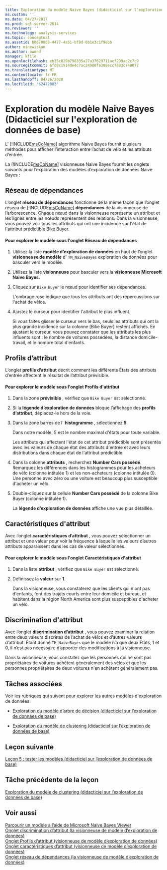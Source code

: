 ```yaml
---
title: Exploration du modèle Naive Bayes (didacticiel sur l’exploration de données de base) | Microsoft Docs
ms.custom: ''
ms.date: 04/27/2017
ms.prod: sql-server-2014
ms.reviewer: ''
ms.technology: analysis-services
ms.topic: conceptual
ms.assetid: b06708d5-4477-4a51-bf8d-0b1e3c1f9ebb
author: minewiskan
ms.author: owend
manager: kfile
ms.openlocfilehash: eb35c829b798335a27a37629711acf299ac2c7c9
ms.sourcegitcommit: 6fd8c1914de4c7ac24900fe388ecc7883c740077
ms.translationtype: MT
ms.contentlocale: fr-FR
ms.lasthandoff: 04/26/2020
ms.locfileid: "62472883"
---
```

# <a name="exploring-the-naive-bayes-model-basic-data-mining-tutorial"></a>Exploration du modèle Naive Bayes (Didacticiel sur l'exploration de données de base)
  L' [!INCLUDE[msCoName](../includes/msconame-md.md)] algorithme Naive Bayes fournit plusieurs méthodes pour afficher l’interaction entre l’achat de vélo et les attributs d’entrée.  
  
 La [!INCLUDE[msCoName](../includes/msconame-md.md)] visionneuse Naive Bayes fournit les onglets suivants pour l’exploration des modèles d’exploration de données Naive Bayes :  
  
 
  
##  <a name="dependency-network"></a><a name="DependencyNetwork"></a>Réseau de dépendances  
 L’onglet **réseau de dépendances** fonctionne de la même façon que l’onglet réseau de [!INCLUDE[msCoName](../includes/msconame-md.md)] **dépendances** de la visionneuse de l’arborescence. Chaque nœud dans la visionneuse représente un attribut et les lignes entre les nœuds représentent des relations. Dans la visionneuse, vous pouvez voir tous les attributs qui ont une incidence sur l'état de l'attribut prédictible Bike Buyer.  
  
#### <a name="to-explore-the-model-in-the-dependency-network-tab"></a>Pour explorer le modèle sous l'onglet Réseau de dépendances  
  
1.  Utilisez la liste **modèle d’exploration de données** en haut de l’onglet **visionneuse de modèle** d' `TM_NaiveBayes` exploration de données pour basculer vers le modèle.  
  
2.  Utilisez la liste **visionneuse** pour basculer vers la **visionneuse Microsoft Naive Bayes**.  
  
3.  Cliquez sur `Bike Buyer` le nœud pour identifier ses dépendances.  
  
     L'ombrage rose indique que tous les attributs ont des répercussions sur l'achat de vélos.  
  
4.  Ajustez le curseur pour identifier l'attribut le plus influent.  
  
     Si vous faites glisser le curseur vers le bas, seuls les attributs qui ont la plus grande incidence sur la colonne [Bike Buyer] restent affichés. En ajustant le curseur, vous pouvez constater que les attributs les plus influents sont : le nombre de voitures possédées, la distance domicile-travail, et le nombre total d'enfants.  
 
  
##  <a name="attribute-profiles"></a><a name="AttributeProfiles"></a>Profils d’attribut  
 L’onglet **profils d’attribut** décrit comment les différents États des attributs d’entrée affectent le résultat de l’attribut prévisible.  
  
#### <a name="to-explore-the-model-in-the-attribute-profiles-tab"></a>Pour explorer le modèle sous l'onglet Profils d'attribut  
  
1.  Dans la zone **prévisible** , vérifiez que `Bike Buyer` est sélectionné.  
  
2.  Si la **légende d’exploration de données** bloque l’affichage des **profils d’attribut**, déplacez-le hors de la voie.  
  
3.  Dans la zone barres de l' **histogramme** , sélectionnez **5**.  
  
     Dans notre modèle, 5 est le nombre maximal d'états pour toute variable.  
  
     Les attributs qui affectent l'état de cet attribut prédictible sont présentés avec les valeurs de chaque état des attributs d'entrée et avec leurs distributions dans chaque état de l'attribut prédictible.  
  
4.  Dans la colonne **attributs** , recherchez **Number Cars possédé**.  Remarquez les différences dans les histogrammes pour les acheteurs de vélo (colonne intitulée 1) et les non-acheteurs (colonne intitulée 0). Une personne avec zéro ou une voiture est beaucoup plus susceptible d'acheter un vélo.  
  
5.  Double-cliquez sur la cellule **Number Cars possédé** de la colonne Bike Buyer (colonne intitulée 1).  
  
     La **légende d’exploration de données** affiche une vue plus détaillée.  
  
  
##  <a name="attribute-characteristics"></a><a name="AttributeCharacteristics"></a> Caractéristiques d'attribut  
 Avec l’onglet **caractéristiques d’attribut** , vous pouvez sélectionner un attribut et une valeur pour voir la fréquence à laquelle les valeurs d’autres attributs apparaissent dans les cas de valeur sélectionnés.  
  
#### <a name="to-explore-the-model-in-the-attribute-characteristics-tab"></a>Pour explorer le modèle sous l'onglet Caractéristiques d'attribut  
  
1.  Dans la liste **attribut** , vérifiez que `Bike Buyer` est sélectionné.  
  
2.  Définissez la **valeur** sur **1**.  
  
     Dans la visionneuse, vous constaterez que les clients qui n'ont pas d'enfants, font des trajets courts entre leur domicile et bureau, et habitent dans la région North America sont plus susceptibles d'acheter un vélo.  
  
  
##  <a name="attribute-discrimination"></a><a name="AttributeDiscrimination"></a> Discrimination d'attribut  
 Avec l’onglet **discrimination d’attribut** , vous pouvez examiner la relation entre deux valeurs discrètes de l’achat de vélos et d’autres valeurs d’attribut. Étant donné `TM_NaiveBayes` que le modèle n’a que deux États, 1 et 0, il n’est pas nécessaire d’apporter des modifications à la visionneuse.  
  
 Dans la visionneuse, vous constatez que les personnes qui ne sont pas propriétaires de voitures achètent généralement des vélos et que les personnes propriétaires de deux voitures n'en achètent généralement pas.  
  
## <a name="related-tasks"></a>Tâches associées  
 Voir les rubriques qui suivent pour explorer les autres modèles d'exploration de données.  
  
-   [Exploration du modèle d’arbre de décision &#40;didacticiel sur l’exploration de données de base&#41;](../../2014/tutorials/exploring-the-decision-tree-model-basic-data-mining-tutorial.md)  
  
-   [Exploration du modèle de clustering &#40;didacticiel sur l’exploration de données de base&#41;](../../2014/tutorials/exploring-the-clustering-model-basic-data-mining-tutorial.md)  
  
## <a name="next-lesson"></a>Leçon suivante  
 [Leçon 5 : tester les modèles &#40;didacticiel sur l’exploration de données de base&#41;](../../2014/tutorials/lesson-5-testing-models-basic-data-mining-tutorial.md)  
  
## <a name="previous-task-in-lesson"></a>Tâche précédente de la leçon  
 [Exploration du modèle de clustering &#40;didacticiel sur l’exploration de données de base&#41;](../../2014/tutorials/exploring-the-clustering-model-basic-data-mining-tutorial.md)  
  
## <a name="see-also"></a>Voir aussi  
 [Parcourir un modèle à l’aide de Microsoft Naive Bayes Viewer](../../2014/analysis-services/data-mining/browse-a-model-using-the-microsoft-naive-bayes-viewer.md)   
 [Onglet discrimination d’attribut &#40;la visionneuse de modèle d’exploration de données&#41;](../../2014/analysis-services/attribute-discrimination-tab-mining-model-viewer.md)   
 [Onglet Profils d’attribut &#40;visionneuse de modèle d’exploration de données&#41;](../../2014/analysis-services/attribute-profiles-tab-mining-model-viewer.md)   
 [Onglet caractéristiques d’attribut &#40;visionneuse de modèle d’exploration de données&#41;](../../2014/analysis-services/attribute-characteristics-tab-mining-model-viewer.md)   
 [Onglet réseau de dépendances &#40;la visionneuse de modèle d’exploration de données&#41;](../../2014/analysis-services/dependency-network-tab-mining-model-viewer.md)  
  
  
